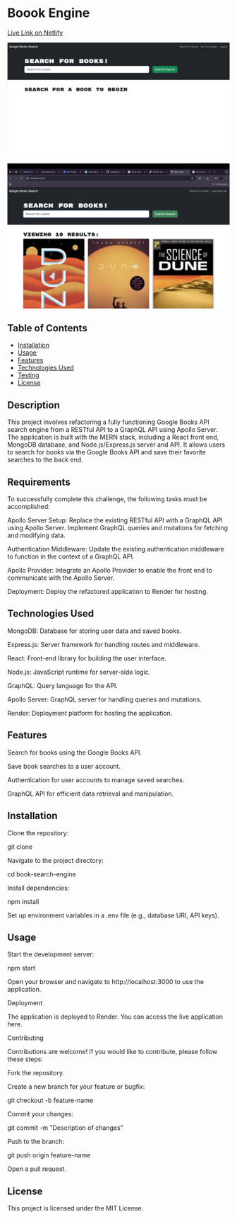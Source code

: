 # Boook Engine

<a href= 'https://book-engine-2huz.onrender.com/'> Live Link on Netlify </a>

![Home Page ](./Assets/photos/bookSearchHomepage.png)

![](./Assets/photos/dune.png)

## Table of Contents

- [Installation](#installation)
- [Usage](#usage)
- [Features](#features)
- [Technologies Used](#technologies-used)
- [Testing](#testing)
- [License](#license)

## Description

This project involves refactoring a fully functioning Google Books API search engine from a RESTful API to a GraphQL API using Apollo Server. The application is built with the MERN stack, including a React front end, MongoDB database, and Node.js/Express.js server and API. It allows users to search for books via the Google Books API and save their favorite searches to the back end.

## Requirements

To successfully complete this challenge, the following tasks must be accomplished:

Apollo Server Setup: Replace the existing RESTful API with a GraphQL API using Apollo Server. Implement GraphQL queries and mutations for fetching and modifying data.

Authentication Middleware: Update the existing authentication middleware to function in the context of a GraphQL API.

Apollo Provider: Integrate an Apollo Provider to enable the front end to communicate with the Apollo Server.

Deployment: Deploy the refactored application to Render for hosting.

## Technologies Used

MongoDB: Database for storing user data and saved books.

Express.js: Server framework for handling routes and middleware.

React: Front-end library for building the user interface.

Node.js: JavaScript runtime for server-side logic.

GraphQL: Query language for the API.

Apollo Server: GraphQL server for handling queries and mutations.

Render: Deployment platform for hosting the application.

## Features

Search for books using the Google Books API.

Save book searches to a user account.

Authentication for user accounts to manage saved searches.

GraphQL API for efficient data retrieval and manipulation.

## Installation

Clone the repository:

git clone <repository-url>

Navigate to the project directory:

cd book-search-engine

Install dependencies:

npm install

Set up environment variables in a .env file (e.g., database URI, API keys).

## Usage

Start the development server:

npm start

Open your browser and navigate to http://localhost:3000 to use the application.

Deployment

The application is deployed to Render. You can access the live application here.

Contributing

Contributions are welcome! If you would like to contribute, please follow these steps:

Fork the repository.

Create a new branch for your feature or bugfix:

git checkout -b feature-name

Commit your changes:

git commit -m "Description of changes"

Push to the branch:

git push origin feature-name

Open a pull request.

## License

This project is licensed under the MIT License.



